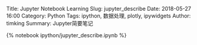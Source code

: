 Title: Jupyter Notebook Learning
Slug: jupyter_describe
Date: 2018-05-27 16:00
Category: Python
Tags: ipython, 数据处理, plotly, ipywidgets
Author: timking
Summary: Jupyter简要笔记

{% notebook ipython/jupyter_describe.ipynb %}